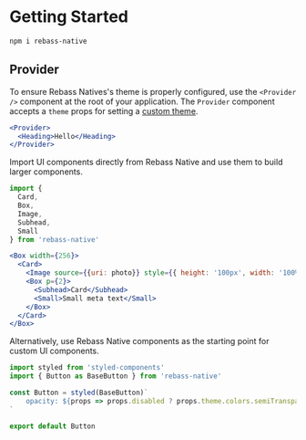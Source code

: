 
# Getting Started

```sh
npm i rebass-native
```

## Provider

To ensure Rebass Natives's theme is properly configured, use the `<Provider />` component at the root of your application.
The `Provider` component accepts a `theme` props for setting a [custom theme][theming].

```.jsx
<Provider>
  <Heading>Hello</Heading>
</Provider>
```

Import UI components directly from Rebass Native and use them to build larger components.

```js
import {
  Card,
  Box,
  Image,
  Subhead,
  Small
} from 'rebass-native'
```

```.jsx
<Box width={256}>
  <Card>
    <Image source={{uri: photo}} style={{ height: '100px', width: '100%' }}/>
    <Box p={2}>
      <Subhead>Card</Subhead>
      <Small>Small meta text</Small>
    </Box>
  </Card>
</Box>
```

Alternatively, use Rebass Native components as the starting point for custom UI components.

```jsx
import styled from 'styled-components'
import { Button as BaseButton } from 'rebass-native'

const Button = styled(BaseButton)`
    opacity: ${props => props.disabled ? props.theme.colors.semiTransparent : 1};
`

export default Button
```

[theming]: theming.md
[grid-styled]: https://github.com/jxnblk/grid-styled